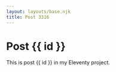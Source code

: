```yaml
---
layout: layouts/base.njk
title: Post 3316
---
```


# Post {{ id }}

This is post {{ id }} in my Eleventy project.
